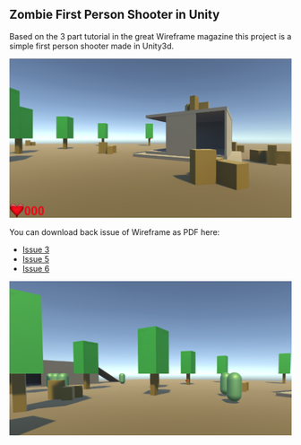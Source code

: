 ## Zombie First Person Shooter in Unity

Based on the 3 part tutorial in the great Wireframe magazine this project is a simple first person shooter made in Unity3d.

![ScreenShot 1](/zombie_screen_1.png)

You can download back issue of Wireframe as PDF here:
* [Issue 3](https://wireframe.raspberrypi.org/issues/3)
* [Issue 5](https://wireframe.raspberrypi.org/issues/5)
* [Issue 6](https://wireframe.raspberrypi.org/issues/7)

![ScreenShot 2](/zombie_screen_2.png)
